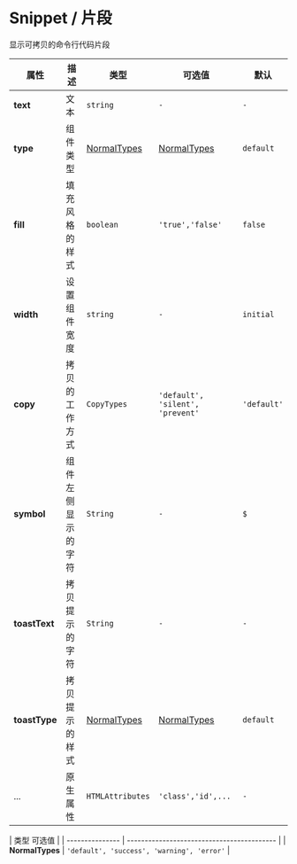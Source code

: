 # Snippet / 片段

显示可拷贝的命令行代码片段

<fe-code-show title="默认的" desc="展示一个命令" name="ex-snippet-default" />

<fe-code-show
  title="拷贝"
  desc="片段具有拷贝功能,同时支持静默拷贝和禁止"
  name="ex-snippet-copy"
/>

<fe-code-show
  title="类型"
  desc="以颜色区分不同的类型"
  name="ex-snippet-type"
/>

<fe-code-show
  title="填充"
  name="ex-snippet-filled"
/>

<fe-attributes>
  
<fe-attributes-title title="Snippet Props" />

| 属性          | 描述               | 类型                        | 可选值                           | 默认        |
| ------------- | ------------------ | --------------------------- | -------------------------------- | ----------- |
| **text**      | 文本               | `string`                    | `-`                              | `-`         |
| **type**      | 组件类型           | [NormalTypes](#normaltypes) | [NormalTypes](#normaltypes)      | `default`   |
| **fill**      | 填充风格的样式     | `boolean`                   | `'true','false'`                 | `false`     |
| **width**     | 设置组件宽度       | `string`                    | `-`                              | `initial`   |
| **copy**      | 拷贝的工作方式     | `CopyTypes`                 | `'default', 'silent', 'prevent'` | `'default'` |
| **symbol**    | 组件左侧显示的字符 | `String`                    | `-`                              | `$`         |
| **toastText** | 拷贝提示的字符     | `String`                    | `-`                              | `-`         |
| **toastType** | 拷贝提示的样式     | [NormalTypes](#normaltypes) | [NormalTypes](#normaltypes)      | `default`   |
| ...           | 原生属性           | `HTMLAttributes`            | `'class','id',...`               | `-`         |

</fe-attributes>

<fe-attributes>

<fe-attributes-title title="NormalTypes" />

| 类型 可选值     |
| --------------- | ------------------------------------------ |
| **NormalTypes** | `'default', 'success', 'warning', 'error'` |

</fe-attributes>

